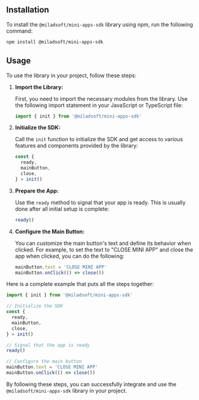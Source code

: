 ## Installation

To install the `@miladsoft/mini-apps-sdk` library using npm, run the following command:

```sh
npm install @miladsoft/mini-apps-sdk
```

## Usage

To use the library in your project, follow these steps:

1. **Import the Library:**

   First, you need to import the necessary modules from the library. Use the following import statement in your JavaScript or TypeScript file:

   ```js
   import { init } from '@miladsoft/mini-apps-sdk'
   ```

2. **Initialize the SDK:**

   Call the `init` function to initialize the SDK and get access to various features and components provided by the library:

   ```js
   const {
     ready,
     mainButton,
     close,
   } = init()
   ```

3. **Prepare the App:**

   Use the `ready` method to signal that your app is ready. This is usually done after all initial setup is complete:

   ```js
   ready()
   ```

4. **Configure the Main Button:**

   You can customize the main button's text and define its behavior when clicked. For example, to set the text to "CLOSE MINI APP" and close the app when clicked, you can do the following:

   ```js
   mainButton.text = 'CLOSE MINI APP'
   mainButton.onClick(() => close())
   ```

Here is a complete example that puts all the steps together:

```js
import { init } from '@miladsoft/mini-apps-sdk'

// Initialize the SDK
const {
  ready,
  mainButton,
  close,
} = init()

// Signal that the app is ready
ready()

// Configure the main button
mainButton.text = 'CLOSE MINI APP'
mainButton.onClick(() => close())
```

By following these steps, you can successfully integrate and use the `@miladsoft/mini-apps-sdk` library in your project.
